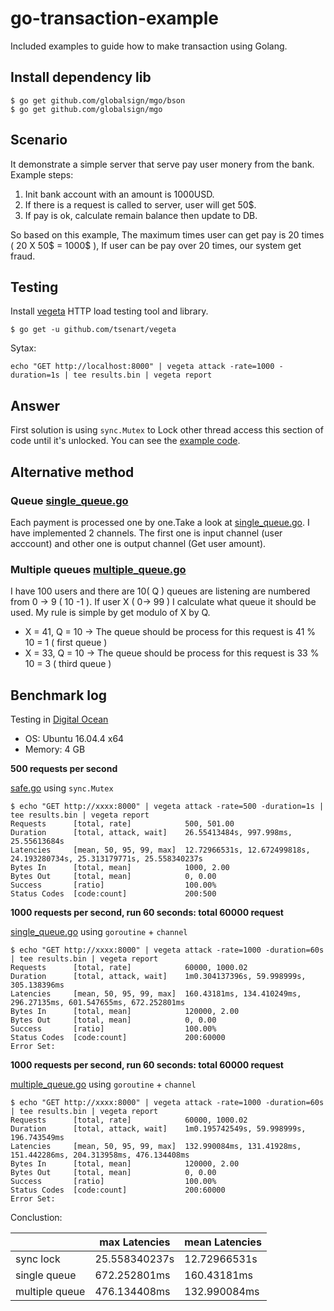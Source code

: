 # go-transaction-example

Included examples to guide how to make transaction using Golang.

## Install dependency lib

```
$ go get github.com/globalsign/mgo/bson
$ go get github.com/globalsign/mgo
```

## Scenario

It demonstrate a simple server that serve pay user monery from the bank. Example steps:

1. Init bank account with an amount is 1000USD.
2. If there is a request is called to server, user will get 50$.
3. If pay is ok, calculate remain balance then update to DB.

So based on this example, The maximum times user can get pay is 20 times ( 20 X 50$ = 1000$ ), If user can be pay over 20 times, our system get fraud.

## Testing

Install [vegeta](https://github.com/tsenart/vegeta) HTTP load testing tool and library.

```
$ go get -u github.com/tsenart/vegeta
```

Sytax:

```
echo "GET http://localhost:8000" | vegeta attack -rate=1000 -duration=1s | tee results.bin | vegeta report
```

## Answer

First solution is using `sync.Mutex` to Lock other thread access this section of code until it's unlocked. You can see the [example code](./safe/safe.go).

## Alternative method

### Queue [single_queue.go](./queue/single_queue.go)

Each payment is processed one by one.Take a look at [single_queue.go](./queue/single_queue.go). I have implemented 2 channels. The first one is input channel (user acccount) and other one is output channel (Get user amount).

### Multiple queues [multiple_queue.go](./multiple_queue/multiple_queue.go)

I have 100 users and there are 10( Q ) queues are listening are numbered from 0 -> 9 ( 10 -1 ). If user X ( 0-> 99 ) I calculate what queue it should be used. My rule is simple by get modulo of X by Q.

* X = 41, Q = 10 -> The queue should be process for this request is 41 % 10 = 1 ( first queue )
* X = 33, Q = 10 -> The queue should be process for this request is 33 % 10 = 3 ( third queue )

## Benchmark log

Testing in [Digital Ocean](https://www.digitalocean.com/)

* OS: Ubuntu 16.04.4 x64
* Memory: 4 GB

**500 requests per second**

[safe.go](./safe/safe.go) using `sync.Mutex`

```
$ echo "GET http://xxxx:8000" | vegeta attack -rate=500 -duration=1s | tee results.bin | vegeta report
Requests      [total, rate]            500, 501.00
Duration      [total, attack, wait]    26.55413484s, 997.998ms, 25.55613684s
Latencies     [mean, 50, 95, 99, max]  12.72966531s, 12.672499818s, 24.193280734s, 25.313179771s, 25.558340237s
Bytes In      [total, mean]            1000, 2.00
Bytes Out     [total, mean]            0, 0.00
Success       [ratio]                  100.00%
Status Codes  [code:count]             200:500
```

**1000 requests per second, run 60 seconds: total 60000 request**

[single_queue.go](./queue/single_queue.go) using `goroutine` + `channel`

```
$ echo "GET http://xxxx:8000" | vegeta attack -rate=1000 -duration=60s | tee results.bin | vegeta report
Requests      [total, rate]            60000, 1000.02
Duration      [total, attack, wait]    1m0.304137396s, 59.998999s, 305.138396ms
Latencies     [mean, 50, 95, 99, max]  160.43181ms, 134.410249ms, 296.27135ms, 601.547655ms, 672.252801ms
Bytes In      [total, mean]            120000, 2.00
Bytes Out     [total, mean]            0, 0.00
Success       [ratio]                  100.00%
Status Codes  [code:count]             200:60000
Error Set:
```

**1000 requests per second, run 60 seconds: total 60000 request**

[multiple_queue.go](./multiple_queue/multiple_queue.go) using `goroutine` + `channel`

```
$ echo "GET http://xxxx:8000" | vegeta attack -rate=1000 -duration=60s | tee results.bin | vegeta report
Requests      [total, rate]            60000, 1000.02
Duration      [total, attack, wait]    1m0.195742549s, 59.998999s, 196.743549ms
Latencies     [mean, 50, 95, 99, max]  132.990084ms, 131.41928ms, 151.442286ms, 204.313958ms, 476.134408ms
Bytes In      [total, mean]            120000, 2.00
Bytes Out     [total, mean]            0, 0.00
Success       [ratio]                  100.00%
Status Codes  [code:count]             200:60000
Error Set:
```

Conclustion:

|                | max Latencies | mean Latencies |
|----------------|---------------|----------------|
| sync lock      | 25.558340237s | 12.72966531s   |
| single queue   | 672.252801ms  | 160.43181ms    |
| multiple queue | 476.134408ms  | 132.990084ms   |

